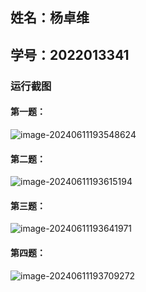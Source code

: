 ## 姓名：杨卓维

## 学号：2022013341

### 运行截图

#### 第一题：

![image-20240611193548624](https://vichywhite.oss-cn-beijing.aliyuncs.com/img/image-20240611193548624.png)

#### 第二题：

![image-20240611193615194](https://vichywhite.oss-cn-beijing.aliyuncs.com/img/image-20240611193615194.png)

#### 第三题：

![image-20240611193641971](https://vichywhite.oss-cn-beijing.aliyuncs.com/img/image-20240611193641971.png)

#### 第四题：

![image-20240611193709272](https://vichywhite.oss-cn-beijing.aliyuncs.com/img/image-20240611193709272.png)